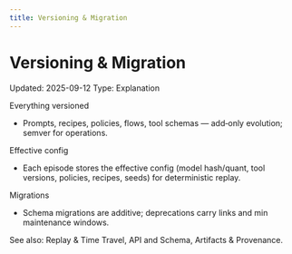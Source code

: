```yaml
---
title: Versioning & Migration
---
```


# Versioning & Migration
Updated: 2025-09-12
Type: Explanation

Everything versioned
- Prompts, recipes, policies, flows, tool schemas — add‑only evolution; semver for operations.

Effective config
- Each episode stores the effective config (model hash/quant, tool versions, policies, recipes, seeds) for deterministic replay.

Migrations
- Schema migrations are additive; deprecations carry links and min maintenance windows.

See also: Replay & Time Travel, API and Schema, Artifacts & Provenance.

